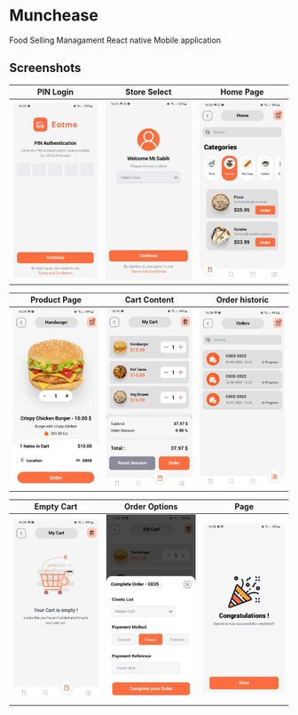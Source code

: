 # Munchease
Food Selling Managament React native Mobile application

## Screenshots

| PIN Login | Store Select | Home Page |
| --- | --- | --- |
| ![App Screenshot](https://github.com/ChronoStone/Munchease/blob/main/App%20Screens/01.jpg?raw=true) | ![App Screenshot](https://github.com/ChronoStone/Munchease/blob/main/App%20Screens/02.jpg?raw=true) | ![App Screenshot](https://github.com/ChronoStone/Munchease/blob/main/App%20Screens/03.jpg?raw=true) |

| Product Page | Cart Content | Order historic |
| --- | --- | --- |
| ![App Screenshot](https://github.com/ChronoStone/Munchease/blob/main/App%20Screens/04.jpg?raw=true) | ![App Screenshot](https://github.com/ChronoStone/Munchease/blob/main/App%20Screens/06.jpg?raw=true) | ![App Screenshot](https://github.com/ChronoStone/Munchease/blob/main/App%20Screens/09.jpg?raw=true) |

| Empty Cart | Order Options | Page |
| --- | --- | --- |
| ![App Screenshot](https://github.com/ChronoStone/Munchease/blob/main/App%20Screens/08.jpg) | ![App Screenshot](https://github.com/ChronoStone/Munchease/blob/main/App%20Screens/07.jpg) | ![App Screenshot](https://github.com/ChronoStone/Munchease/blob/main/App%20Screens/10.jpg) |
